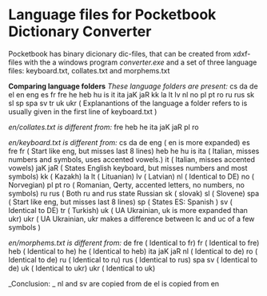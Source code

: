 # Language files for Pocketbook Dictionary Converter
Pocketbook has binary dicionary dic-files, that can be created from xdxf-files with the a windows program _converter.exe_ and a set of three language files: keyboard.txt, collates.txt and morphems.txt

**Comparing language folders**
_These language folders are present:_
cs
da
de
el
en
eng
es
fr
fre
he
heb
hu
is
it
ita
jaK
jaR
kk
la
lt
lv
nl
no
pl
pt
ro
ru
rus
sk
sl
sp
spa
sv
tr
uk
ukr
( Explanantions of the language a folder refers to is usually given in the first line of keyboard.txt )

_en/collates.txt  is different from:_
fre
heb
he
ita
jaK
jaR
pl
ro

_en/keyboard.txt is different from:_
cs
da
de
eng     ( en is more expanded)
es
fre
fr      ( Start like eng, but misses last 8 lines)
heb
he
hu
is
ita     ( Italian, misses numbers and symbols, uses accented vowels.)
it      ( Italian, misses accented vowels)
jaK
jaR     ( States English keyboard, but misses numbers and most symbols)
kk      ( Kazakh)
la
lt      ( Lituanian)
lv      ( Latvian)
nl      ( Identical to DE)
no      ( Norvegian)
pl
pt
ro      ( Romanian, Qerty, accented letters, no numbers, no symbols)
ru
rus     ( Both ru and rus state Russian
sk      ( slovak)
sl      ( Slovene)
spa     ( Start like eng, but misses last 8 lines)
sp      ( States ES: Spanish )
sv      ( Identical to DE)
tr      ( Turkish)
uk      ( UA Ukrainian, uk is more expanded than ukr)
ukr     ( UA Ukrainian, ukr makes a difference between lc and uc  of a few symbols )

_en/morphems.txt is different from:_
de
fre     ( Identical to fr)
fr      ( Identical to fre)
heb     ( Identical to he)
he      ( Identical to heb)
ita
jaK
jaR
nl      ( Identical to de)
ro      ( Identical to de)
ru      ( Identical to ru)
rus     ( Identical to rus)
spa
sv      ( Identical to de)
uk      ( Identical to ukr)
ukr     ( Identical to uk)

_Conclusion: _
nl and sv   are copied from de
el          is  copied from en